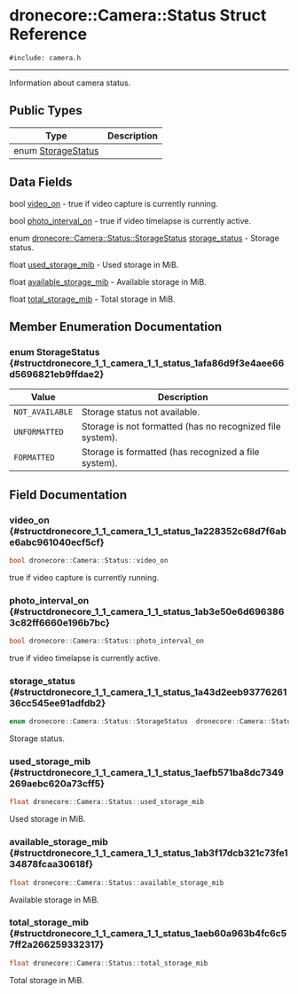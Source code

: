 # dronecore::Camera::Status Struct Reference
`#include: camera.h`

----


Information about camera status. 


## Public Types


Type | Description
--- | ---
enum [StorageStatus](#structdronecore_1_1_camera_1_1_status_1afa86d9f3e4aee66d5696821eb9ffdae2) | 

## Data Fields


bool [video_on](#structdronecore_1_1_camera_1_1_status_1a228352c68d7f6abe6abc961040ecf5cf)  - true if video capture is currently running.

bool [photo_interval_on](#structdronecore_1_1_camera_1_1_status_1ab3e50e6d6963863c82ff6660e196b7bc)  - true if video timelapse is currently active.

enum [dronecore::Camera::Status::StorageStatus](structdronecore_1_1_camera_1_1_status.md#structdronecore_1_1_camera_1_1_status_1afa86d9f3e4aee66d5696821eb9ffdae2) [storage_status](#structdronecore_1_1_camera_1_1_status_1a43d2eeb9377626136cc545ee91adfdb2)  - Storage status.

float [used_storage_mib](#structdronecore_1_1_camera_1_1_status_1aefb571ba8dc7349269aebc620a73cff5)  - Used storage in MiB.

float [available_storage_mib](#structdronecore_1_1_camera_1_1_status_1ab3f17dcb321c73fe134878fcaa30618f)  - Available storage in MiB.

float [total_storage_mib](#structdronecore_1_1_camera_1_1_status_1aeb60a963b4fc6c57ff2a266259332317)  - Total storage in MiB.


## Member Enumeration Documentation


### enum StorageStatus {#structdronecore_1_1_camera_1_1_status_1afa86d9f3e4aee66d5696821eb9ffdae2}


Value | Description
--- | ---
<span id="structdronecore_1_1_camera_1_1_status_1afa86d9f3e4aee66d5696821eb9ffdae2ad07995fa8f4a3a019d134fcbfca4669a"></span> `NOT_AVAILABLE` | Storage status not available. 
<span id="structdronecore_1_1_camera_1_1_status_1afa86d9f3e4aee66d5696821eb9ffdae2a59a97044815b7b8b5362c52e4092cff0"></span> `UNFORMATTED` | Storage is not formatted (has no recognized file system). 
<span id="structdronecore_1_1_camera_1_1_status_1afa86d9f3e4aee66d5696821eb9ffdae2ae77643642b5ef53c28801d2e2eb469e7"></span> `FORMATTED` | Storage is formatted (has recognized a file system). 

## Field Documentation


### video_on {#structdronecore_1_1_camera_1_1_status_1a228352c68d7f6abe6abc961040ecf5cf}

```cpp
bool dronecore::Camera::Status::video_on
```


true if video capture is currently running.


### photo_interval_on {#structdronecore_1_1_camera_1_1_status_1ab3e50e6d6963863c82ff6660e196b7bc}

```cpp
bool dronecore::Camera::Status::photo_interval_on
```


true if video timelapse is currently active.


### storage_status {#structdronecore_1_1_camera_1_1_status_1a43d2eeb9377626136cc545ee91adfdb2}

```cpp
enum dronecore::Camera::Status::StorageStatus  dronecore::Camera::Status::storage_status
```


Storage status.


### used_storage_mib {#structdronecore_1_1_camera_1_1_status_1aefb571ba8dc7349269aebc620a73cff5}

```cpp
float dronecore::Camera::Status::used_storage_mib
```


Used storage in MiB.


### available_storage_mib {#structdronecore_1_1_camera_1_1_status_1ab3f17dcb321c73fe134878fcaa30618f}

```cpp
float dronecore::Camera::Status::available_storage_mib
```


Available storage in MiB.


### total_storage_mib {#structdronecore_1_1_camera_1_1_status_1aeb60a963b4fc6c57ff2a266259332317}

```cpp
float dronecore::Camera::Status::total_storage_mib
```


Total storage in MiB.

